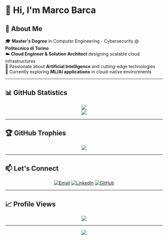 # 👋 Hi, I'm Marco Barca

## 🚀 About Me

🎓 **Master's Degree** in Computer Engineering - Cybersecurity @ **Politecnico di Torino**  
☁️ **Cloud Engineer & Solution Architect** designing scalable cloud infrastructures  
🧠 Passionate about **Artificial Intelligence** and cutting-edge technologies  
🌱 Currently exploring **ML/AI applications** in cloud-native environments  

---

## 📊 GitHub Statistics

<div align="center">
  <img src="https://github-readme-streak-stats.herokuapp.com/?user=marcobarca&theme=react&hide_border=true" />
</div>

<div align="center">
  <img src="https://github-readme-activity-graph.vercel.app/graph?username=marcobarca&theme=react-dark&hide_border=true&area=true" />
</div>

---

## 🏆 GitHub Trophies

<div align="center">
  <img src="https://github-profile-trophy.vercel.app/?username=marcobarca&theme=darkhub&no-frame=true&no-bg=true&row=1&column=7" />
</div>

---

## 📫 Let's Connect

<div align="center">

[![Email](https://img.shields.io/badge/Email-marcobarca1995@gmail.com-D14836?style=for-the-badge&logo=gmail&logoColor=white)](mailto:marcobarca1995@gmail.com)
[![LinkedIn](https://img.shields.io/badge/LinkedIn-Marco_Barca-0A66C2?style=for-the-badge&logo=linkedin&logoColor=white)](https://www.linkedin.com/in/marco-barca)
[![GitHub](https://img.shields.io/badge/GitHub-marcobarca-181717?style=for-the-badge&logo=github&logoColor=white)](https://github.com/marcobarca)

</div>

---

## 📈 Profile Views

<div align="center">

![](https://komarev.com/ghpvc/?username=marcobarca&color=5D95F6&style=for-the-badge&label=Profile+Views)

</div>

---

<div align="center">
  <img src="https://capsule-render.vercel.app/api?type=waving&color=5D95F6&height=100&section=footer" />
</div>
